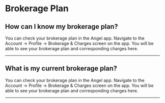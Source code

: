 # Brokerage Plan

## How can I know my brokerage plan?

You can check your brokerage plan in the Angel app. Navigate to the
Account → Profile → Brokerage & Charges
screen on the app. You will be able to see your brokerage plan and corresponding charges here.

---

## What is my current brokerage plan?

You can check your brokerage plan in the Angel app. Navigate to the
Account → Profile → Brokerage & Charges
screen on the app. You will be able to see your brokerage plan and corresponding charges here.

---

